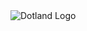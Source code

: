 <img src="https://user-images.githubusercontent.com/6199709/176845322-37ccf779-e954-47a9-afeb-dfcb1413eec7.png" width="800" alt="Dotland Logo">

<img src="header.svg" width="1" height="1" alt="styles">

<!--
- 👋 Hi, I’m Tigran.
- 👀 I’m interested in computer science.
- 🌱 I’m currently learning computer programming.
- 📫 How to reach me - by email.
 - 💞️ I’m looking to collaborate on ... -->

<!---
dotland/dotland is a ✨ special ✨ repository because its `README.md` (this file) appears on your GitHub profile.
You can click the Preview link to take a look at your changes.
--->
